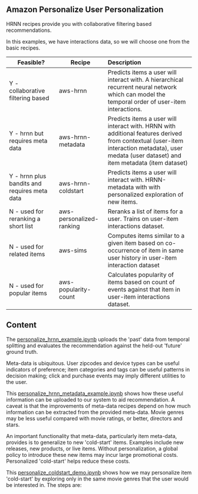 Amazon Personalize User Personalization
---


HRNN recipes provide you with collaborative filtering based recommendations.

In this examples, we have interactions data, so we will choose one from the basic recipes.

| Feasible? | Recipe | Description 
|-------- | -------- |:------------
| Y - collaborative filtering based | aws-hrnn | Predicts items a user will interact with. A hierarchical recurrent neural network which can model the temporal order of user-item interactions.
| Y - hrnn but requires meta data | aws-hrnn-metadata | Predicts items a user will interact with. HRNN with additional features derived from contextual (user-item interaction metadata), user medata (user dataset) and item metadata (item dataset)
| Y - hrnn plus bandits and requires meta data | aws-hrnn-coldstart | Predicts items a user will interact with. HRNN-metadata with with personalized exploration of new items.
| N - used for reranking a short list | aws-personalized-ranking | Reranks a list of items for a user. Trains on user-item interactions dataset. 
| N - used for related items | aws-sims | Computes items similar to a given item based on co-occurrence of item in same user history in user-item interaction dataset
| N - used for popular items | aws-popularity-count | Calculates popularity of items based on count of events against that item in user-item interactions dataset.

## Content


The [personalize_hrnn_example.ipynb](personalize_hrnn_example.ipynb) uploads the 'past' data from temporal splitting and evaluates the recommendation against the held-out 'future' ground truth.

Meta-data is ubiquitous. User zipcodes and device types can be useful indicators of preference; item categories and tags can be useful patterns in decision making; click and purchase events may imply different utilities to the user. 

This [personalize_hrnn_metadata_example.ipynb](personalize_hrnn_metadata_example.ipynb) shows how these useful information can be uploaded to our system to aid recommendation. A caveat is that the improvements of meta-data recipes depend on how much information can be extracted from the provided meta-data. Movie genres may be less useful compared with movie ratings, or better, directors and stars.

An important functionality that meta-data, particularly item meta-data, provides is to generalize to new 'cold-start' items. Examples include new releases, new products, or live items. Without personalization, a global policy to introduce these new items may incur large promotional costs. Personalized 'cold-start' helps reduce these costs.

This [personalize_coldstart_demo.ipynb](personalize_coldstart_demo.ipynb) shows how we may personalize item 'cold-start' by exploring only in the same movie genres that the user would be interested in. The steps are:
 
